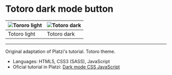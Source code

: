 # Totoro dark mode button

|![Tororo light](https://i.ibb.co/QXbxYhY/totoro1.jpg)|![Totoro dark](https://i.ibb.co/WvBB2Xy/totoro2.jpg)|
|--|--|
|Totoro light|Totoro dark|

---

Original adaptation of Platzi's tutorial. Totoro theme.

+ Languages: HTML5, CSS3 (SASS), JavaScript
+ Oficial tutorial in Platzi: [Dark mode CSS JavaScript](https://platzi.com/blog/dark-mode-css-javascript/)
